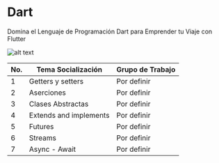 # Dart
Domina el Lenguaje de Programación Dart para Emprender tu Viaje con Flutter

![alt text](https://upload.wikimedia.org/wikipedia/commons/thumb/f/fe/Dart_programming_language_logo.svg/2560px-Dart_programming_language_logo.svg.png)

| No. | Tema Socialización | Grupo de Trabajo |
| ----------- | ----------- | ----------- |
| 1 | Getters y setters| Por definir |
| 2 | Aserciones	| Por definir |
| 3 | Clases Abstractas| Por definir |
| 4 | Extends and implements| Por definir |
| 5 | Futures	| Por definir |
| 6 | Streams	| Por definir |
| 7 | Async - Await	| Por definir |

